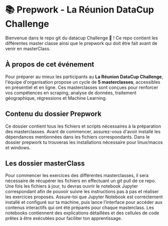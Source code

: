 # 📚 Prepwork - La Réunion DataCup Challenge

Bienvenue dans le repo git du datacup Challenge 🎉 ! Ce repo contient les différentes master classe ainsi que le prepwork qui doit être fait avant de venir en masterClass.

## À propos de cet événement

Pour préparer au mieux les participants au **La Réunion DataCup Challenge**, l'équipe d'organisation propose un cycle de **5 masterclasses**, accessibles en présentiel et en ligne. Ces masterclasses sont conçues pour renforcer vos compétences en scraping, analyse de données, traitement géographique, régressions et Machine Learning.




## Contenu du dossier Prepwork

Ce dossier contient tous les fichiers et scripts nécessaires à la préparation des masterclasses. Avant de commencer, assurez-vous d'avoir installé les dépendances mentionnées dans les fichiers correspondants.
Dans le dossier prepwork tu trouveras les installations nécessaire pour linux/macos et windows.

## Les dossier masterClass

Pour commencer les exercices des différentes masterclasses, il sera nécessaire de récupérer les fichiers en effectuant un git pull de ce repo. Une fois les fichiers à jour, tu devras ouvrir le notebook Jupyter correspondant afin de pouvoir suivre les instructions pas à pas et réaliser les exercices proposés. Assure-toi que Jupyter Notebook est correctement installé et configuré sur ta machine, puis lance l’interface pour accéder aux contenus interactifs qui ont été préparés pour chaque masterclass. Les notebooks contiennent des explications détaillées et des cellules de code prêtes à être exécutées pour faciliter ton apprentissage.
